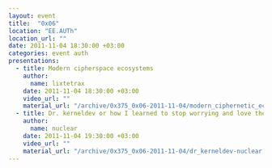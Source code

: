 ```yaml
---
layout: event
title:  "0x06"
location: "EE.AUTh"
location_url: ""
date: 2011-11-04 18:30:00 +03:00
categories: event auth
presentations:
  - title: Modern cipherspace ecosystems
    author:
      name: lixtetrax
    date: 2011-11-04 18:30:00 +03:00
    video_url: ""
    material_url: "/archive/0x375_0x06-2011-11-04/modern_ciphernetic_ecosystems-lixtetrax.pdf"
  - title: Dr. kerneldev or how I learned to stop worrying and love the pagefault
    author:
      name: nuclear
    date: 2011-11-04 19:30:00 +03:00
    video_url: ""
    material_url: "/archive/0x375_0x06-2011-11-04/dr_kerneldev-nuclear.pdf"
---
```

